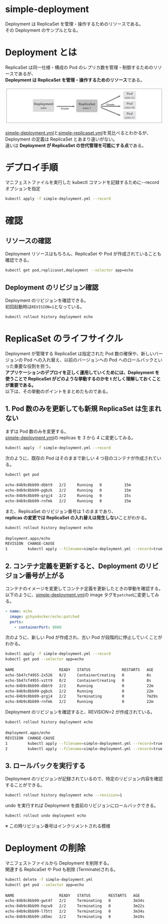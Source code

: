 # simple-deployment

Deployment は ReplicaSet を管理・操作するためのリソースである。  
その Deployment のサンプルとなる。

# Deployment とは

ReplicaSet は同一仕様・構成の Pod のレプリカ数を管理・制御するためのリソースであるが、  
**Deployment は ReplicaSet を管理・操作するためのリソース**である。

![Deploymentとは.png](./images/Deploymentとは.png)

[simple-deployment.yml](./simple-deployment.yml)と[simple-replicaset.yml](../simple-replicaset/simple-replicaset.yml)を見比べるとわかるが、Deployment の定義は ReplicaSet とあまり違いがない。  
違いは **Deployment が ReplicaSet の世代管理を可能にする点**である。

# デプロイ手順

マニフェストファイルを実行した kubectl コマンドを記録するために--record オプションを指定

```bash
kubectl apply -f simple-deployment.yml --record
```

# 確認

## リソースの確認

Deployment リソースはもちろん、ReplicaSet や Pod が作成されていることも確認できる。

```bash
kubectl get pod,replicaset,deployment --selector app=echo
```

## Deployment のリビジョン確認

Deployment のリビジョンを確認できる。  
初回起動時は`REVISION=1`となっている。

```bash
kubectl rollout history deployment echo
```

# ReplicaSet のライフサイクル

Deployment が管理する ReplicaSet は指定された Pod 数の確保や、新しいバージョンの Pod への入れ替え、以前のバージョンへの Pod へのロールバックといった重要な役割を担う。  
**アプリケーションのデプロイを正しく運用していくためには、Deployment を使うことで ReplicaSet がどのような挙動するのかを t だしく理解しておくことが重要である。**  
以下は、その挙動のポイントをまとめたものである。

## 1. Pod 数のみを更新しても新規 ReplicaSet は生まれない

まずは Pod 数のみを変更する。  
[simple-deployment.yml](./simple-deployment.yml)の replicas を 3 から 4 に変更してみる。

```bash
kubectl apply -f simple-deployment.yml --record
```

次のように、既存の Pod はそのままで新しい 4 つ目のコンテナが作成されている。

```bash
kubectl get pod

echo-84b9c8bb99-dbbt9   2/2     Running   0          15m
echo-84b9c8bb99-pgbzk   2/2     Running   0          15m
echo-84b9c8bb99-qrgj4   2/2     Running   0          15s
echo-84b9c8bb99-rnfmk   2/2     Running   0          15m
```

また、ReplicaSet のリビジョン番号は 1 のままであり、  
**replicas の変更では ReplicaSet の入れ替えは発生しない**ことがわかる。

```bash
kubectl rollout history deployment echo

deployment.apps/echo
REVISION  CHANGE-CAUSE
1         kubectl apply --filename=simple-deployment.yml --record=true
```

## 2. コンテナ定義を更新すると、Deployment のリビジョン番号が上がる

コンテナのイメージを変更してコンテナ定義を更新したときの挙動を確認する。  
以下のように、[simple-deployment.yml](./simple-deployment.yml)の image タグを`patched`に変更してみる。

```yml
- name: echo
  image: gihyodocker/echo:patched
  ports:
    - containerPort: 8080
```

次のように、新しい Pod が作成され、古い Pod が段階的に停止していくことがわかる。

```bash
kubectl apply -f simple-deployment.yml --record
kubectl get pod --selector app=echo

NAME                    READY   STATUS              RESTARTS   AGE
echo-5b47cf4955-2x526   0/2     ContainerCreating   0          8s
echo-5b47cf4955-vztt9   0/2     ContainerCreating   0          8s
echo-84b9c8bb99-dbbt9   2/2     Running             0          22m
echo-84b9c8bb99-pgbzk   2/2     Running             0          22m
echo-84b9c8bb99-qrgj4   2/2     Terminating         0          7m29s
echo-84b9c8bb99-rnfmk   2/2     Running             0          22m
```

Deployment のリビジョンを確認すると、REVISION=2 が作成されている。

```bash
kubectl rollout history deployment echo

deployment.apps/echo
REVISION  CHANGE-CAUSE
1         kubectl apply --filename=simple-deployment.yml --record=true
2         kubectl apply --filename=simple-deployment.yml --record=true
```

## 3. ロールバックを実行する

Deployment のリビジョンが記録されているので、特定のリビジョン内容を確認することができる。

```bash
kubectl rollout history deployment echo --revision=1
```

undo を実行すれば Deployment を直前のリビジョンにロールバックできる。

```bash
kubectl rollout undo deployment echo
```

※ この時リビジョン番号はインクリメントされる模様

# Deployment の削除

マニフェストファイルから Deployment を削除する。  
関連する ReplicaSet や Pod も削除 (Terminate)される。

```bash
kubectl delete -f simple-deployment.yml
kubectl get pod --selector app=echo

NAME                    READY   STATUS        RESTARTS   AGE
echo-84b9c8bb99-gwt4f   2/2     Terminating   0          3m34s
echo-84b9c8bb99-hqcw9   2/2     Terminating   0          3m22s
echo-84b9c8bb99-l75tt   2/2     Terminating   0          3m34s
echo-84b9c8bb99-z85mc   2/2     Terminating   0          3m19s
```
